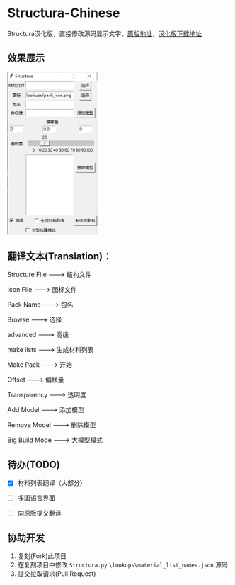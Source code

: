 # Structura-Chinese
Structura汉化版，直接修改源码显示文字，[原版地址](https://github.com/RavinMaddHatter/Structura)，[汉化版下载地址](https://github.com/TC999/Structura-Chinese/releases/latest)

## 效果展示

<img width="203" alt="Screenshot" src="https://github.com/TC999/Structura-Chinese/blob/main/Screenshot.PNG">


## 翻译文本(Translation)：

Structure File ---> 结构文件

Icon File      ---> 图标文件

Pack Name      ---> 包名

Browse         ---> 选择

advanced       ---> 高级

make lists     ---> 生成材料列表

Make Pack      ---> 开始

Offset         ---> 偏移量

Transparency   ---> 透明度

Add Model      ---> 添加模型

Remove Model   ---> 删除模型

Big Build Mode ---> 大模型模式

## 待办(TODO)

- [x] 材料列表翻译（大部分）

- [ ] 多国语言界面

- [ ] 向原版提交翻译

## 协助开发

 1. 复刻(Fork)此项目
 2. 在复刻项目中修改 `Structura.py` `\lookups\material_list_names.json` 源码
 3. 提交拉取请求(Pull Request)
